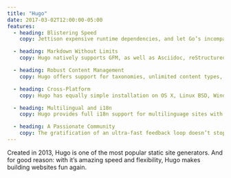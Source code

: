 ```yaml
---
title: "Hugo"
date: 2017-03-02T12:00:00-05:00
features:
  - heading: Blistering Speed
    copy: Jettison expensive runtime dependencies, and let Go’s incomparable I/O primitives do the work for you. For the first time, build your sites in micro- and milliseconds.

  - heading: Markdown Without Limits
    copy: Hugo natively supports GFM, as well as Asciidoc, reStructuredText, and Org-mode through external helpers. Shortcodes keeps your content readable and infinitely extensible.

  - heading: Robust Content Management
    copy: Hugo offers support for taxonomies, unlimited content types, DRY templating, URL management, menus, archetypes, and summaries, all without the need for plugins.

  - heading: Cross-Platform
    copy: Hugo has equally simple installation on OS X, Linux BSD, Windows, Dragonfly BSD, OpenBSD, Plan 9, and anywhere else the Go compiler tool chain can run.

  - heading: Multilingual and i18n
    copy: Hugo provides full i18n support for multilinguage sites with the same straightforward development experience Hugo users love in single-language sites.

  - heading: A Passionate Community
    copy: The gratification of an ultra-fast feedback loop doesn’t stop at the templating layer. One visit to the forums shows you never have to build Hugo sites alone.
---
```

Created in 2013, Hugo is one of the most popular static site generators. And for good reason: with it’s
amazing speed and flexibility, Hugo makes building websites fun again.
